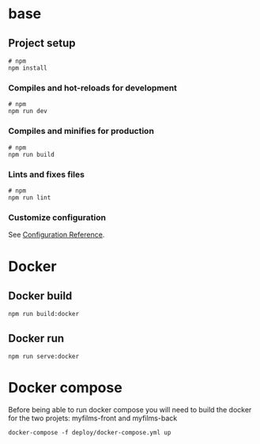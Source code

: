 # base

## Project setup

```shell
# npm
npm install
```

### Compiles and hot-reloads for development

```shell
# npm
npm run dev
```

### Compiles and minifies for production

```shell
# npm
npm run build
```

### Lints and fixes files

```shell
# npm
npm run lint
```

### Customize configuration

See [Configuration Reference](https://vitejs.dev/config/).

# Docker

## Docker build

```shell
npm run build:docker
```

## Docker run

```shell
npm run serve:docker
```

#  Docker compose

Before being able to run docker compose you will need to build the docker for the two projets: myfilms-front and myfilms-back

```shell
docker-compose -f deploy/docker-compose.yml up
```
